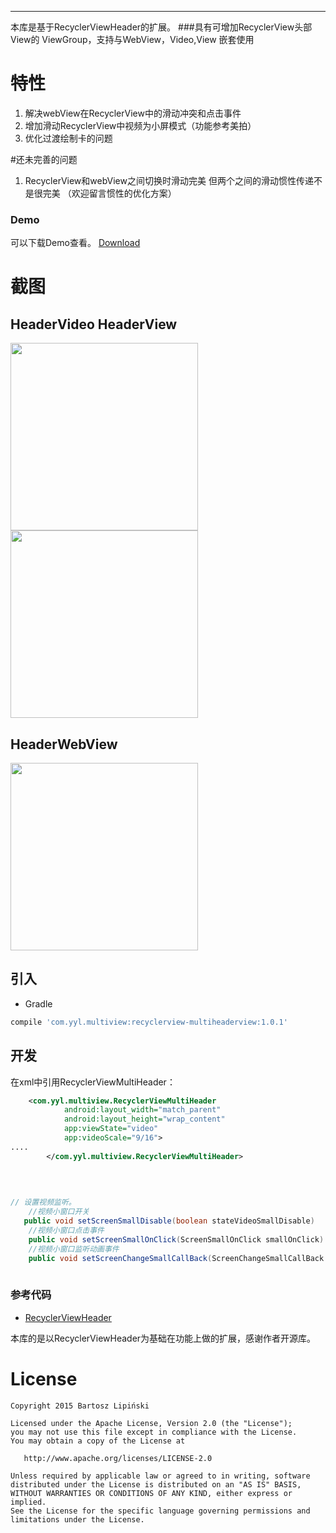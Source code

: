 ----
本库是基于RecyclerViewHeader的扩展。
###具有可增加RecyclerView头部View的 ViewGroup，支持与WebView，Video,View 嵌套使用

# 特性
1. 解决webView在RecyclerView中的滑动冲突和点击事件
2. 增加滑动RecyclerView中视频为小屏模式（功能参考美拍）
3. 优化过渡绘制卡的问题

#还未完善的问题
1. RecyclerView和webView之间切换时滑动完美  但两个之间的滑动惯性传递不是很完美
（欢迎留言惯性的优化方案）

### Demo
可以下载Demo查看。
[Download](https://github.com/mengzhidaren/RecylerViewMultiHeaderView/master/apk/app-debug.apk?raw=true)
# 截图
## HeaderVideo  HeaderView   
<image src="./img/111.gif" width="300px"/>  <image src="./img/222.gif" width="300px"/>  
## HeaderWebView
  <image src="./img/333.gif" width="300px"/>
  
## 引入
* Gradle
```groovy
compile 'com.yyl.multiview:recyclerview-multiheaderview:1.0.1'
```

## 开发
在xml中引用RecyclerViewMultiHeader：
```xml
    <com.yyl.multiview.RecyclerViewMultiHeader
            android:layout_width="match_parent"
            android:layout_height="wrap_content"
            app:viewState="video"
            app:videoScale="9/16">
....
        </com.yyl.multiview.RecyclerViewMultiHeader>
    
    
    
```

```java
// 设置视频监听。
    //视频小窗口开关
   public void setScreenSmallDisable(boolean stateVideoSmallDisable)
    //视频小窗口点击事件
    public void setScreenSmallOnClick(ScreenSmallOnClick smallOnClick)
    //视频小窗口监听动画事件
    public void setScreenChangeSmallCallBack(ScreenChangeSmallCallBack screenChangeSmall)
    
```

### 参考代码
* [RecyclerViewHeader](https://github.com/blipinsk/RecyclerViewHeader)

本库的是以RecyclerViewHeader为基础在功能上做的扩展，感谢作者开源库。


License
=======

    Copyright 2015 Bartosz Lipiński
    
    Licensed under the Apache License, Version 2.0 (the "License");
    you may not use this file except in compliance with the License.
    You may obtain a copy of the License at

       http://www.apache.org/licenses/LICENSE-2.0

    Unless required by applicable law or agreed to in writing, software
    distributed under the License is distributed on an "AS IS" BASIS,
    WITHOUT WARRANTIES OR CONDITIONS OF ANY KIND, either express or implied.
    See the License for the specific language governing permissions and
    limitations under the License.